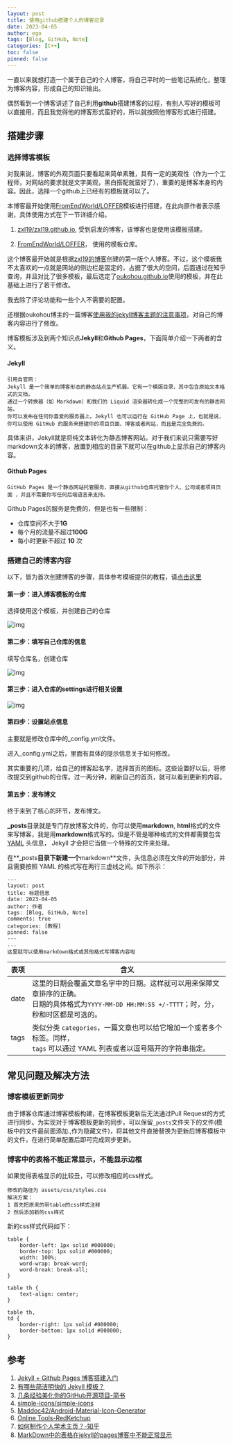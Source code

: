 ```yaml
---
layout: post
title: 使用github搭建个人的博客记录
date: 2023-04-05
author: ego
tags: [Blog, GitHub, Note]
categories: [C++]
toc: false
pinned: false
---
```


一直以来就想打造一个属于自己的个人博客，将自己平时的一些笔记系统化，整理为博客内容，形成自己的知识输出。

偶然看到一个博客讲述了自己利用**github**搭建博客的过程，有别人写好的模板可以直接用，而且我觉得他的博客形式蛮好的，所以就按照他博客形式进行搭建。

<!-- more -->

## 搭建步骤

### 选择博客模板

对我来说，博客的外观页面只要看起来简单素雅，具有一定的美观性（作为一个工程师，对网站的要求就是文字美观，黑白搭配就蛮好了），重要的是博客本身的内容。因此，选择一个github上已经有的模板就可以了。

本博客最开始使用[FromEndWorld/LOFFER](https://github.com/FromEndWorld/LOFFER)模板进行搭建，在此向原作者表示感谢，具体使用方式在下一节详细介绍。

1. [zxl19/zxl19.github.io](https://github.com/zxl19/zxl19.github.io), 受到启发的博客，该博客也是使用该模板搭建。

2. [FromEndWorld/LOFFER](https://github.com/FromEndWorld/LOFFER)， 使用的模板仓库。

这个博客最开始就是根据[zxl19的博客](https://github.com/zxl19/zxl19.github.io)创建的第一版个人博客。不过，这个模板我不太喜欢的一点就是网站的侧边栏是固定的，占据了很大的空间，后面通过在知乎查询，并且对比了很多模板，最后选定了[oukohou.github.io](https://github.com/oukohou/oukohou.github.io)使用的模板，并在此基础上进行了若干修改。

我去除了评论功能和一些个人不需要的配置。

还根据oukohou博主的一篇博客[使用我的jekyll博客主题的注意事项](https://www.oukohou.wang/2018/12/18/notices-for-jekyll-themes-fork/)，对自己的博客内容进行了修改。


博客模板涉及到两个知识点**Jekyll**和**Github Pages**，下面简单介绍一下两者的含义。

#### Jekyll

```text
引用自官网：
Jekyll 是一个简单的博客形态的静态站点生产机器。它有一个模版目录，其中包含原始文本格式的文档，
通过一个转换器（如 Markdown）和我们的 Liquid 渲染器转化成一个完整的可发布的静态网站，
你可以发布在任何你喜爱的服务器上。Jekyll 也可以运行在 GitHub Page 上，也就是说，
你可以使用 GitHub 的服务来搭建你的项目页面、博客或者网站，而且是完全免费的。
```

具体来讲，Jekyll就是将纯文本转化为静态博客网站。对于我们来说只需要写好markdown文本的博客，放置到相应的目录下就可以在github上显示自己的博客内容。

#### **Github Pages**

```
GitHub Pages 是一个静态网站托管服务，直接从github仓库托管你个人、公司或者项目页面 ，并且不需要你写任何后端语言来支持。
```

Github Pages的服务是免费的，但是也有一些限制：

- 仓库空间不大于**1G**
- 每个月的流量不超过**100G**
- 每小时更新不超过 **10** 次

### 搭建自己的博客内容

以下，皆为首次创建博客的步骤，具体参考模板提供的教程，请[点击这里](https://fromendworld.github.io/LOFFER/document/)

#### 第一步：进入博客模板的仓库

选择使用这个模板，并创建自己的仓库

![img](https://raw.githubusercontent.com/fgc346/image/main/img/1680616419517-7bec8d6c-8a4a-4b61-81d1-1a2888507b60.png)

#### 第二步：填写自己仓库的信息

填写仓库名，创建仓库

![img](https://raw.githubusercontent.com/fgc346/image/main/img/1680616950475-9bf13d49-0a51-475b-b0b7-0e036315506b.png)

#### 第三步：进入仓库的settings进行相关设置

![img](https://raw.githubusercontent.com/fgc346/image/main/img/1680617680425-28caf54d-d55f-4cd6-aed5-c13f690ca919.png)

#### 第四步：设置站点信息

主要就是修改仓库中的_config.yml文件。

进入_config.yml之后，里面有具体的提示信息关于如何修改。

其实重要的几项，给自己的博客起名字，选择首页的图标。这些设置好以后，将修改提交到github的仓库。过一两分钟，刷新自己的首页，就可以看到更新的内容。

#### 第五步：发布博文

终于来到了核心的环节，发布博文。

**_posts**目录就是专门存放博客文件的，你可以使用**markdown**, **html**格式的文件来写博客，我是用**markdown**格式写的。但是不管是哪种格式的文件都需要包含 [YAML](https://link.jianshu.com?t=http%3A%2F%2Fyaml.org%2F) 头信息， Jekyll 才会把它当做一个特殊的文件来处理。

在**_posts**目录下新建一个**markdown**文件，头信息必须在文件的开始部分，并且需要按照 YAML 的格式写在两行三虚线之间。如下所示：

```
---
layout: post
title: 标题信息
date: 2023-04-05
author: 作者
tags: [Blog, GitHub, Note]
comments: true
categories: [教程]
pinned: false
---
...
这里就可以使用markdown格式或其他格式写博客内容啦

```



|   表项   | 含义                                                              |
| ---------------| ------------------------------------------------------------ |
| date | 这里的日期会覆盖文章名字中的日期。这样就可以用来保障文章排序的正确。<br />日期的具体格式为`YYYY-MM-DD HH:MM:SS +/-TTTT`；时，分，秒和时区都是可选的。 |
| tags | 类似分类 `categories`，一篇文章也可以给它增加一个或者多个标签。同样，<br />`tags` 可以通过 YAML 列表或者以逗号隔开的字符串指定。 |

## 常见问题及解决方法

### 博客模板更新同步

由于博客仓库通过博客模板构建，在博客模板更新后无法通过Pull Request的方式进行同步。为实现对于博客模板更新的同步，可以保留`_posts`文件夹下的文件(模板中的文件最前面添加.,作为隐藏文件)，将其他文件直接替换为更新后博客模板中的文件，在进行简单配置后即可完成同步更新。

### 博客中的表格不能正常显示，不能显示边框
如果觉得表格显示的比较丑，可以修改相应的css样式。
```
修改的路径为 assets/css/styles.css
解决方案：
1 首先把原来的带table的css样式注释
2 然后添加新的css样式
```
新的css样式代码如下：  
```
table {
    border-left: 1px solid #000000;
    border-top: 1px solid #000000;
    width: 100%;
    word-wrap: break-word;
    word-break: break-all;
}

table th {
    text-align: center;
}

table th,
td {
    border-right: 1px solid #000000;
    border-bottom: 1px solid #000000;
}
```

## 参考

1.  [Jekyll + Github Pages 博客搭建入门](https://www.jianshu.com/p/9f198d5779e6)
2.  [有哪些简洁明快的 Jekyll 模板？](https://www.zhihu.com/question/20223939/answers/updated)
3.  [几条经验美化你的GitHub开源项目-简书](https://www.jianshu.com/p/d587b91bacb3)
4.  [simple-icons/simple-icons](https://github.com/simple-icons/simple-icons)
5.  [Maddoc42/Android-Material-Icon-Generator](https://github.com/Maddoc42/Android-Material-Icon-Generator)
6.  [Online Tools-RedKetchup](https://redketchup.io)
7. [如何制作个人学术主页？-知乎](https://www.zhihu.com/question/281476526)  
8. [MarkDown中的表格在jekyll的pages博客中不能正常显示](https://blog.csdn.net/sdujava2011/article/details/83692576)
